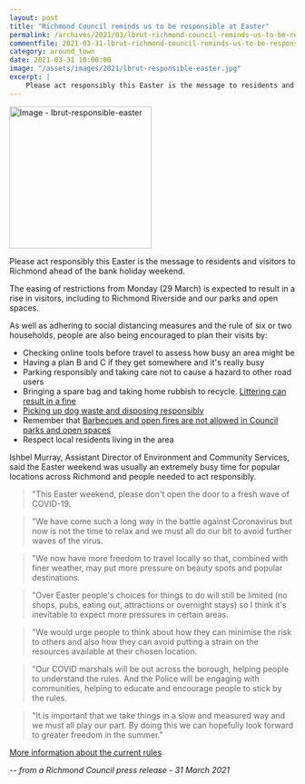 ```yaml
---
layout: post
title: "Richmond Council reminds us to be responsible at Easter"
permalink: /archives/2021/03/lbrut-richmond-council-reminds-us-to-be-responsible-at-easter.html
commentfile: 2021-03-31-lbrut-richmond-council-reminds-us-to-be-responsible-at-easter
category: around_town
date: 2021-03-31 10:00:00
image: "/assets/images/2021/lbrut-responsible-easter.jpg"
excerpt: |
    Please act responsibly this Easter is the message to residents and visitors to Richmond ahead of the bank holiday weekend.
---
```

<a href="/assets/images/2021/lbrut-responsible-easter.jpg" title="Click for a larger image"><img src="/assets/images/2021/lbrut-responsible-easter-thumb.jpg" width="250" alt="Image - lbrut-responsible-easter"  class="photo right"/></a>

Please act responsibly this Easter is the message to residents and visitors to Richmond ahead of the bank holiday weekend.

The easing of restrictions from Monday (29 March) is expected to result in a rise in visitors, including to Richmond Riverside and our parks and open spaces.

As well as adhering to social distancing measures and the rule of six or two households, people are also being encouraged to plan their visits by:

- Checking online tools before travel to assess how busy an area might be
- Having a plan B and C if they get somewhere and it's really busy
- Parking responsibly and taking care not to cause a hazard to other road users
- Bringing a spare bag and taking home rubbish to recycle. [Littering can result in a fine](https://www.richmond.gov.uk/litter)
- [Picking up dog waste and disposing responsibly](https://www.richmond.gov.uk/services/environment/street_cleaning/dog_fouling)
- Remember that [Barbecues and open fires are not allowed in Council parks and open spaces](https://www.richmond.gov.uk/services/parks_and_open_spaces/pspos_and_byelaws)
- Respect local residents living in the area

Ishbel Murray, Assistant Director of Environment and Community Services, said the Easter weekend was usually an extremely busy time for popular locations across Richmond and people needed to act responsibly.

> "This Easter weekend, please don't open the door to a fresh wave of COVID-19.

> "We have come such a long way in the battle against Coronavirus but now is not the time to relax and we must all do our bit to avoid further waves of the virus.

> "We now have more freedom to travel locally so that, combined with finer weather, may put more pressure on beauty spots and popular destinations.

> "Over Easter people's choices for things to do will still be limited (no shops, pubs, eating out, attractions or overnight stays) so I think it's inevitable to expect more pressures in certain areas.

> "We would urge people to think about how they can minimise the risk to others and also how they can avoid putting a strain on the resources available at their chosen location.

> "Our COVID marshals will be out across the borough, helping people to understand the rules. And the Police will be engaging with communities, helping to educate and encourage people to stick by the rules.

> "It is important that we take things in a slow and measured way and we must all play our part. By doing this we can hopefully look forward to greater freedom in the summer."

[More information about the current rules](https://www.gov.uk/government/publications/covid-19-response-spring-2021/covid-19-response-spring-2021-summary#step-1---8-and-29-march)


<cite>-- from a Richmond Council press release - 31 March 2021</cite>

